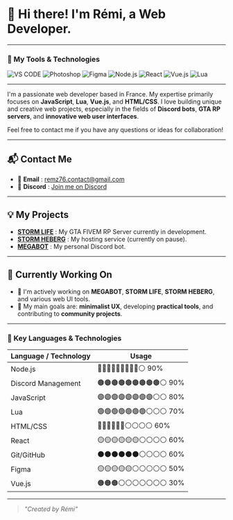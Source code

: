 # 👋 Hi there! I'm Rémi, a Web Developer.

---

### 🚀 My Tools & Technologies

![VS CODE](https://img.shields.io/badge/Editor-VSCode-007ACC?logo=visualstudiocode&logoColor=white)
![Photoshop](https://img.shields.io/badge/Design-Photoshop-31A8FF?logo=adobephotoshop&logoColor=white)
![Figma](https://img.shields.io/badge/Design-Figma-F24E1E?logo=figma&logoColor=white)
![Node.js](https://img.shields.io/badge/Backend-Node.js-339933?logo=node.js&logoColor=white)
![React](https://img.shields.io/badge/Framework-React-61DAFB?logo=react&logoColor=white)
![Vue.js](https://img.shields.io/badge/Frontend-Vue.js-4FC08D?logo=vue.js&logoColor=white)
![Lua](https://img.shields.io/badge/FiveM-Lua-000080?logoColor=white)

---

I'm a passionate web developer based in France. My expertise primarily focuses on **JavaScript**, **Lua**, **Vue.js**, and **HTML/CSS**. I love building unique and creative web projects, especially in the fields of **Discord bots**, **GTA RP servers**, and **innovative web user interfaces**.

Feel free to contact me if you have any questions or ideas for collaboration!

---

## 📬 Contact Me

-   📧 **Email** : [remz76.contact@gmail.com](mailto:remz76.contact@gmail.com)
-   💬 **Discord** : [Join me on Discord](https://discord.gg/TRybXfVX)

---

## 💡 My Projects

-   **[STORM LIFE](https://discord.gg/hvsJhMBVtc)** : My GTA FIVEM RP Server currently in development.
-   **[STORM HEBERG](https://discord.gg/ZhxUtG6uxN)** : My hosting service (currently on pause).
-   **[MEGABOT](https://discord.gg/7uaFH7S7hg)** : My personal Discord bot.

---

## 📌 Currently Working On

-   🚧 I'm actively working on **MEGABOT**, **STORM LIFE**, **STORM HEBERG**, and various web UI tools.
-   🎯 My main goals are: **minimalist UX**, developing **practical tools**, and contributing to **community projects**.

---

### 🧠 Key Languages & Technologies

| Language / Technology | Usage   |
|-----------------------|-------------------|
| Node.js               | 🔴🔴🔴🔴🔴🔴🔴🔴🔴⚪ 90% | 
| Discord Management    | 🟤🟤🟤🟤🟤🟤🟤🟤🟤⚪ 90% | 
| JavaScript            | 🟣🟣🟣🟣🟣🟣🟣🟣⚪⚪ 80% | 
| Lua                   | 🟢🟢🟢🟢🟢🟢🟢⚪⚪⚪ 70% | 
| HTML/CSS              | 🔵🔵🔵🔵🔵🔵⚪⚪⚪⚪ 60% | 
| React                 | 🟡🟡🟡🟡🟡🟡⚪⚪⚪⚪ 60% | 
| Git/GitHub            | ⚫⚫⚫⚫⚫⚫⚪⚪⚪⚪ 60% | 
| Figma                 | 🟡🟡🟡🟡🟡⚪⚪⚪⚪⚪ 50% | 
| Vue.js                | 🟠🟠🟠⚪⚪⚪⚪⚪⚪⚪ 30% |


---

> _"Created by Rémi"_
